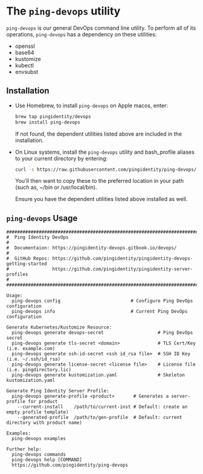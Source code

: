 # The `ping-devops` utility

`ping-devops` is our general DevOps command line utility. To perform all of its operations, `ping-devops` has a dependency on these utilities:

* openssl
* base64
* kustomize
* kubectl
* envsubst

## Installation

* Use Homebrew, to install `ping-devops` on Apple macos, enter:

  ```bash
  brew tap pingidentity/devops
  brew install ping-devops
  ```

  If not found, the dependent utilities listed above are included in the installation.

* On Linux systems, install the `ping-devops` utility and bash_profile aliases to your current directory by entering:

  ```bash
  curl -s https://raw.githubusercontent.com/pingidentity/ping-devops/master/install.sh | bash
  ```

  You'll then want to copy these to the preferred location in your path (such as, ~/bin or /usr/local/bin).

  Ensure you have the dependent utilities listed above installed as well.

## `ping-devops` Usage

```
################################################################################
#  Ping Identity DevOps
#
#  Documentaion: https://pingidentity-devops.gitbook.io/devops/
#
#  GitHub Repos: https://github.com/pingidentity/pingidentity-devops-getting-started
#                https://github.com/pingidentity/pingidentity-server-profiles
#
################################################################################

Usage:
  ping-devops config                          # Configure Ping DevOps configuration
  ping-devops info                            # Current Ping DevOps configuration

Generate Kubernetes/Kustomize Resource:
  ping-devops generate devops-secret                    # Ping DevOps secret
  ping-devops generate tls-secret <domain>              # TLS Cert/Key (i.e. example.com)
  ping-devops generate ssh-id-secret <ssh id_rsa file>  # SSH ID Key (i.e. ~/.ssh/id_rsa)
  ping-devops generate license-secret <license file>    # License file (i.e. pingdirectory.lic)
  ping-devops generate kustomization.yaml               # Skeleton kustomization.yaml

Generate Ping Identity Server Profile:
  ping-devops generate-profile <product>       # Generates a server-profile for product
    --current-install    /path/to/current-inst # Default: create an empty profile template)
    --generated-profile  /path/to/gen-profile  # Default: current directory with product name)

Examples:
  ping-devops examples

Further help:
  ping-devops commands
  ping-devops help [COMMAND]
  https://github.com/pingidentity/ping-devops
```